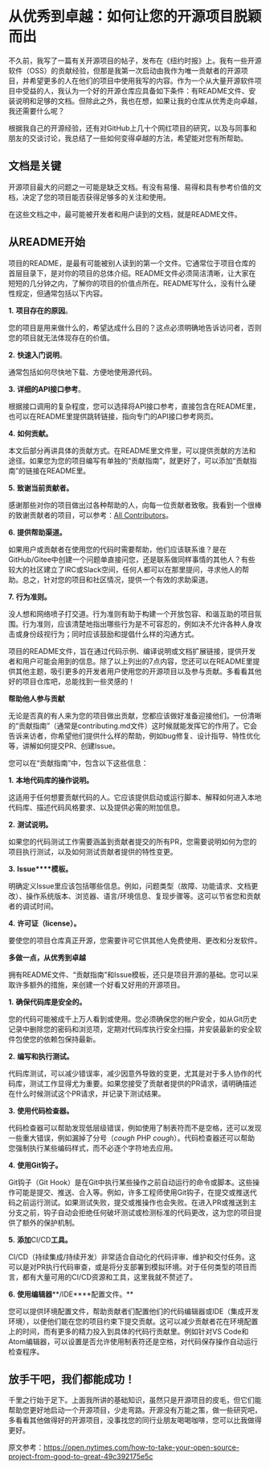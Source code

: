 # 从优秀到卓越：如何让您的开源项目脱颖而出

不久前，我写了一篇有关开源项目的帖子，发布在《纽约时报》上。我有一些开源软件（OSS）的贡献经验，但那是我第一次启动由我作为唯一贡献者的开源项目，并希望更多的人在他们的项目中使用我写的内容。作为一个从大量开源软件项目中受益的人，我认为一个好的开源仓库应具备如下条件：有README文件、安装说明和足够的文档。但除此之外，我也在想，如果让我的仓库从优秀走向卓越，我还需要什么呢？  

根据我自己的开源经验，还有对GitHub上几十个网红项目的研究，以及与同事和朋友的交谈讨论，我总结了一些如何变得卓越的方法，希望能对您有所帮助。

## 文档是关键

 开源项目最大的问题之一可能是缺乏文档。有没有易懂、易得和具有参考价值的文档，决定了您的项目能否获得足够多的关注和使用。  

在这些文档之中，最可能被开发者和用户读到的文档，就是README文件。 

## 从README开始

项目的README，是最有可能被别人读到的第一个文件。它通常位于项目仓库的首层目录下，是对你的项目的总体介绍。README文件必须简洁清晰，让大家在短短的几分钟之内，了解你的项目的价值点所在。README写什么，没有什么硬性规定，但通常包括以下内容。

 

**1.**    **项目存在的原因**。

您的项目是用来做什么的，希望达成什么目的？这点必须明确地告诉访问者，否则您的项目就无法体现存在的价值。

 

**2.**    **快速入门说明**。

通常包括如何尽快地下载、方便地使用源代码。

 

**3.**    **详细的****API****接口参考**。

根据接口调用的复杂程度，您可以选择将API接口参考，直接包含在README里，也可以在README里提供跳转链接，指向专门的API接口参考网页。

 

**4.**    **如何贡献。**

本文后部分再讲具体的贡献方式。在README里文件里，可以提供贡献的方法和途径。如果您为您的项目编写有单独的“贡献指南”，就更好了，可以添加“贡献指南”的链接在README里。

 

**5.**    **致谢当前贡献者。**

感谢那些对你的项目做出过各种帮助的人，向每一位贡献者致敬。我看到一个很棒的致谢贡献者的项目，可以参考：[All Contributors](https://github.com/all-contributors/all-contributors)。

 

**6.**    **提供帮助渠道。**

如果用户或贡献者在使用您的代码时需要帮助，他们应该联系谁？是在GitHub/Gitee中创建一个问题单直接问您，还是联系做同样事情的其他人？有些较大的社区建立了IRC或Slack空间，任何人都可以在那里提问，寻求他人的帮助。总之，针对您的项目和社区情况，提供一个有效的求助渠道。

 

**7.**    **行为准则。**

没人想和网络喷子打交道。行为准则有助于构建一个开放包容、和谐互助的项目氛围。行为准则，应该清楚地指出哪些行为是不可容忍的，例如决不允许各种人身攻击或身份歧视行为；同时应该鼓励和提倡什么样的沟通方式。

 

项目的README文件，旨在通过代码示例、编译说明或文档扩展链接，提供开发者和用户可能会用到的信息。除了以上列出的7点内容，您还可以在README里提供其他主题，吸引更多的开发者用户使用您的开源项目以及参与贡献。多看看其他好的项目仓库吧，总能找到一些灵感的！

 

 

**帮助他人参与贡献**

 

无论是否真的有人来为您的项目做出贡献，您都应该做好准备迎接他们。一份清晰的“贡献指南”（通常是contributing.md文件）这时候就能发挥它的作用了。它会告诉来访者，你希望他们提供什么样的帮助，例如bug修复、设计指导、特性优化等，讲解如何提交PR、创建Issue。

 

您可以在“贡献指南”中，包含以下这些信息：

 

**1.**    **本地代码库的操作说明。**

这适用于任何想要贡献代码的人。它应该提供启动或运行脚本、解释如何进入本地代码库、描述代码风格要求、以及提供必需的附加信息。

 

**2.**    **测试说明。**

如果您的代码测试工作需要涵盖到贡献者提交的所有PR，您需要说明如何为您的项目执行测试，以及如何测试贡献者提供的特性变更。

 

**3.**    **Issue****模板。**

明确定义Issue里应该包括哪些信息。例如，问题类型（故障、功能请求、文档更改）、操作系统版本、浏览器、语言/环境信息、复现步骤等。这可以节省您和贡献者的调试时间。

 

**4.**    **许可证（****license****）。**

要使您的项目仓库真正开源，您需要许可它供其他人免费使用、更改和分发软件。

 

 

**多做一点，从优秀到卓越**

 

拥有README文件、“贡献指南”和Issue模板，还只是项目开源的基础。您可以采取许多额外的措施，来创建一个好看又好用的开源项目。

 

**1.**    **确保代码库是安全的。**

您的代码可能被成千上万人看到或使用。您必须确保您的帐户安全，如从Git历史记录中删除您的密码和浏览项，定期对代码库执行安全扫描，并安装最新的安全软件包使您的依赖包保持最新。

 

**2.**    **编写和执行测试。**

代码库测试，可以减少错误率，减少因意外导致的变更，尤其是对于多人协作的代码库，测试工作显得尤为重要。如果您接受了贡献者提供的PR请求，请明确描述在什么时候测试这个PR请求，并记录下测试结果。

 

**3.**    **使用代码检查器。**

代码检查器可以帮助发现低层级错误，例如使用了制表符而不是空格，还可以发现一些重大错误，例如漏掉了分号（*cough* PHP *cough*）。代码检查器还可以帮助您强制执行某些编码样式，而不必逐个字符地去应用。

 

**4.**    **使用****Git****钩子。**

Git钩子（Git Hook）是在Git中执行某些操作之前自动运行的命令或脚本。这些操作可能是提交、推送、合入等。例如，许多工程师使用Git钩子，在提交或推送代码之前运行测试。如果测试失败，提交或推操作也会失败。在进入PR或推送到主分支之前，钩子自动会拒绝任何破坏测试或检测标准的代码更改，这为您的项目提供了额外的保护机制。

 

**5.**    **添加**CI/CD**工具。**

CI/CD（持续集成/持续开发）非常适合自动化的代码评审、维护和交付任务。这可以是对PR执行代码审查，或是将分支部署到模拟环境。对于任何类型的项目而言，都有大量可用的CI/CD资源和工具，这里我就不赘述了。

 

**6.**    **使用编辑器****/IDE****配置文件。**

您可以提供环境配置文件，帮助贡献者们配置他们的代码编辑器或IDE（集成开发环境），以便他们能在您的项目约束下提交贡献。这可以减少贡献者花在环境配置上的时间，而有更多的精力投入到具体的代码行贡献里。例如针对VS Code和Atom编辑器，可以设置是否允许使用制表符还是空格，对代码保存操作自动运行检查程序。

 

## 放手干吧，我们都能成功！

千里之行始于足下。上面我所讲的基础知识，虽然只是开源项目的皮毛，但它们能帮助您更好地启动一个开源项目，少走弯路。开源没有万能之策，做一些研究吧，多看看其他做得好的开源项目，没事找您的同行业朋友喝喝咖啡，您可以比我做得更好。

 

 

原文参考：https://open.nytimes.com/how-to-take-your-open-source-project-from-good-to-great-49c392175e5c

 

 

 